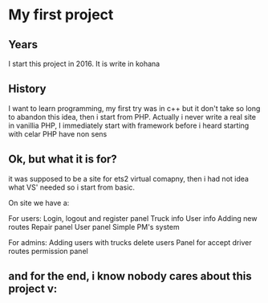 # My first project

## Years

I start this project in 2016. It is write in kohana

##  History

I want to learn programming, my first try was in c++ but it don't take so long to abandon this idea, then i start from PHP.
Actually i never write a real site in vanillia PHP, I immediately start with framework before i heard starting with celar PHP have non sens

## Ok, but what it is for?

it was supposed to be a site for ets2 virtual comapny, then i had not idea what VS' needed so i start from basic.

On site we have a:

For users:
Login, logout and register panel
Truck info
User info
Adding new routes
Repair panel
User panel 
Simple PM's system

For admins:
Adding users with trucks
delete users
Panel for accept driver routes
permission panel

## and for the end, i know nobody cares about this project v:


